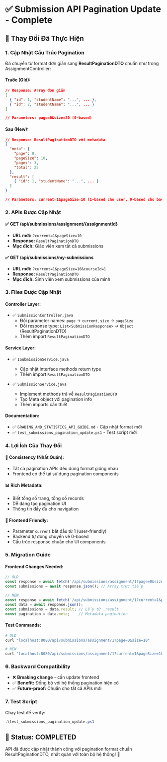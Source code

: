 # ✅ Submission API Pagination Update - Complete

## 🎯 **Thay Đổi Đã Thực Hiện**

### **1. Cập Nhật Cấu Trúc Pagination**
Đã chuyển từ format đơn giản sang **ResultPaginationDTO** chuẩn như trong AssignmentController:

#### **Trước (Old):**
```json
// Response: Array đơn giản
[
  { "id": 1, "studentName": "...", ... },
  { "id": 2, "studentName": "...", ... }
]

// Parameters: page=0&size=20 (0-based)
```

#### **Sau (New):**
```json
// Response: ResultPaginationDTO với metadata
{
  "meta": {
    "page": 0,
    "pageSize": 10,
    "pages": 3,
    "total": 25
  },
  "result": [
    { "id": 1, "studentName": "...", ... }
  ]
}

// Parameters: current=1&pageSize=10 (1-based cho user, 0-based cho backend)
```

### **2. APIs Được Cập Nhật**

#### **✅ GET /api/submissions/assignment/{assignmentId}**
- **URL mới:** `?current=1&pageSize=10`
- **Response:** `ResultPaginationDTO`
- **Mục đích:** Giáo viên xem tất cả submissions

#### **✅ GET /api/submissions/my-submissions**
- **URL mới:** `?current=1&pageSize=10&courseId=1`
- **Response:** `ResultPaginationDTO`
- **Mục đích:** Sinh viên xem submissions của mình

### **3. Files Được Cập Nhật**

#### **Controller Layer:**
- ✅ `SubmissionController.java`
  - Đổi parameter names: `page` → `current`, `size` → `pageSize`
  - Đổi response type: `List<SubmissionResponse>` → `Object` (ResultPaginationDTO)
  - Thêm import `ResultPaginationDTO`

#### **Service Layer:**
- ✅ `ISubmissionService.java`
  - Cập nhật interface methods return type
  - Thêm import `ResultPaginationDTO`
  
- ✅ `SubmissionService.java`
  - Implement methods trả về `ResultPaginationDTO`
  - Tạo Meta object với pagination info
  - Thêm imports cần thiết

#### **Documentation:**
- ✅ `GRADING_AND_STATISTICS_API_GUIDE.md` - Cập nhật format mới
- ✅ `test_submissions_pagination_update.ps1` - Test script mới

### **4. Lợi Ích Của Thay Đổi**

#### **🎯 Consistency (Nhất Quán):**
- Tất cả pagination APIs đều dùng format giống nhau
- Frontend có thể tái sử dụng pagination components

#### **📊 Rich Metadata:**
- Biết tổng số trang, tổng số records
- Dễ dàng tạo pagination UI
- Thông tin đầy đủ cho navigation

#### **🔧 Frontend Friendly:**
- Parameter `current` bắt đầu từ 1 (user-friendly)
- Backend tự động chuyển về 0-based
- Cấu trúc response chuẩn cho UI components

### **5. Migration Guide**

#### **Frontend Changes Needed:**
```javascript
// OLD
const response = await fetch('/api/submissions/assignment/1?page=0&size=10');
const submissions = await response.json(); // Array trực tiếp

// NEW  
const response = await fetch('/api/submissions/assignment/1?current=1&pageSize=10');
const data = await response.json();
const submissions = data.result; // Lấy từ .result
const pagination = data.meta;    // Metadata pagination
```

#### **Test Commands:**
```bash
# OLD
curl "localhost:8080/api/submissions/assignment/1?page=0&size=10"

# NEW
curl "localhost:8080/api/submissions/assignment/1?current=1&pageSize=10"
```

### **6. Backward Compatibility**
- ❌ **Breaking change** - cần update frontend
- ✅ **Benefit:** Đồng bộ với hệ thống pagination hiện có
- ✅ **Future-proof:** Chuẩn cho tất cả APIs mới

### **7. Test Script**
Chạy test để verify:
```powershell
.\test_submissions_pagination_update.ps1
```

## 🚀 **Status: COMPLETED**

API đã được cập nhật thành công với pagination format chuẩn ResultPaginationDTO, nhất quán với toàn bộ hệ thống! 🎉
